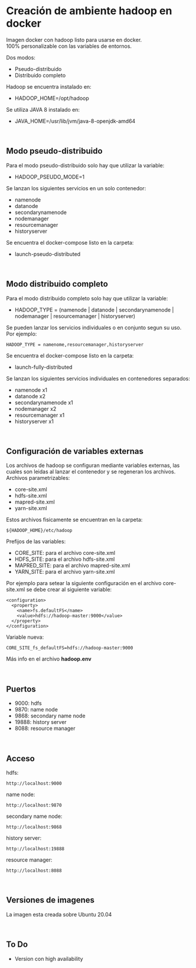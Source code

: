 # Creación de ambiente hadoop en docker

Imagen docker con hadoop listo para usarse en docker.  
100% personalizable con las variables de entornos.  

Dos modos:
* Pseudo-distribuido
* Distribuido completo

Hadoop se encuentra instalado en:
* HADOOP_HOME=/opt/hadoop

Se utiliza JAVA 8 instalado en:
* JAVA_HOME=/usr/lib/jvm/java-8-openjdk-amd64

&nbsp;

## Modo pseudo-distribuido

Para el modo pseudo-distribuido solo hay que utilizar la variable:
* HADOOP_PSEUDO_MODE=1

Se lanzan los siguientes servicios en un solo contenedor:
* namenode
* datanode
* secondarynamenode
* nodemanager
* resourcemanager
* historyserver

Se encuentra el docker-compose listo en la carpeta:
* launch-pseudo-distributed

&nbsp;

## Modo distribuido completo

Para el modo distribuido completo solo hay que utilizar la variable:
* HADOOP_TYPE = (namenode | datanode | secondarynamenode | nodemanager | resourcemanager | historyserver)

Se pueden lanzar los servicios individuales o en conjunto segun su uso.  
Por ejemplo:
```
HADOOP_TYPE = namenome,resourcemanager,historyserver
```


Se encuentra el docker-compose listo en la carpeta:
* launch-fully-distributed

Se lanzan los siguientes servicios individuales en contenedores separados:
* namenode x1
* datanode x2
* secondarynamenode x1
* nodemanager x2
* resourcemanager x1
* historyserver x1

&nbsp;

## Configuración de variables externas
Los archivos de hadoop se configuran mediante variables externas, las cuales son leidas al lanzar el contenedor y se regeneran los archivos.  
Archivos parametrizables:
* core-site.xml
* hdfs-site.xml
* mapred-site.xml
* yarn-site.xml

Estos archivos fisicamente se encuentran en la carpeta:
```
${HADOOP_HOME}/etc/hadoop
```
Prefijos de las variables:
* CORE_SITE: para el archivo core-site.xml
* HDFS_SITE: para el archivo hdfs-site.xml
* MAPRED_SITE: para el archivo mapred-site.xml
* YARN_SITE: para el archivo yarn-site.xml

Por ejemplo para setear la siguiente configuración en el archivo core-site.xml se debe crear al siguiente variable:


```
<configuration>
  <property>
    <name>fs.defaultFS</name>
    <value>hdfs://hadoop-master:9000</value>
  </property>
</configuration>
```

Variable nueva:
```
CORE_SITE_fs_defaultFS=hdfs://hadoop-master:9000
```

Más info en el archivo **hadoop.env**

&nbsp;

## Puertos

* 9000: hdfs
* 9870: name node
* 9868: secondary name node
* 19888: history server
* 8088: resource manager

&nbsp;

## Acceso

hdfs:
```
http://localhost:9000
```

name node:
```
http://localhost:9870
```

secondary name node:
```
http://localhost:9868
```

history server:
```
http://localhost:19888
```

resource manager:
```
http://localhost:8088
```

&nbsp;

## Versiones de imagenes

La imagen esta creada sobre Ubuntu 20.04

&nbsp;

## To Do
* Version con high availability